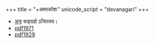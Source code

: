 +++
title = "+अमरकोशः"
unicode_script = "devanagari"
+++

- [अत्र](https://github.com/aupasana/amara-quiz/tree/master/database) सङ्ग्रहो ऽजितस्य।
- [pdf1971](https://archive.org/details/in.ernet.dli.2015.495275/page/n89/mode/2up?view=theater)
- [pdf1929](https://archive.org/details/dli.ernet.496481/page/n1/mode/2up) 